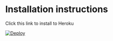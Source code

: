 # Installation instructions
Click this link to install to Heroku

[![Deploy](https://www.herokucdn.com/deploy/button.svg)](https://heroku.com/deploy?template=https://github.com/bigbluekayak/trailhead-bank.git)